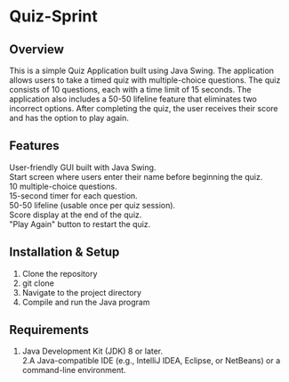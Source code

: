 # Quiz-Sprint
## Overview

This is a simple Quiz Application built using Java Swing. The application allows users to take a timed quiz with multiple-choice questions. The quiz consists of 10 questions, each with a time limit of 15 seconds. The application also includes a 50-50 lifeline feature that eliminates two incorrect options. After completing the quiz, the user receives their score and has the option to play again.

## Features

User-friendly GUI built with Java Swing.  
Start screen where users enter their name before beginning the quiz.   
10 multiple-choice questions.   
15-second timer for each question.   
50-50 lifeline (usable once per quiz session).   
Score display at the end of the quiz.   
"Play Again" button to restart the quiz.   

## Installation & Setup

1. Clone the repository
2. git clone 
3. Navigate to the project directory
4. Compile and run the Java program

## Requirements 
1. Java Development Kit (JDK) 8 or later.   
2.A Java-compatible IDE (e.g., IntelliJ IDEA, Eclipse, or NetBeans) or a command-line environment.
